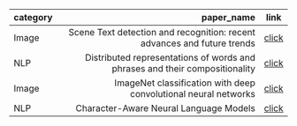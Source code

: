 | category                  | paper_name                 | link          |
| :------------------- | -------------------: |:---------------:|
|Image|Scene Text detection and recognition: recent advances and future trends | [click](https://www.notion.so/impactjoo/Scene-Text-detection-and-recognition-recent-advances-and-future-trends-773397f57cf74f1b8ee80f63094e2b5f)
|NLP|Distributed representations of words and phrases and their compositionality|[click](https://www.notion.so/impactjoo/Distributed-representations-of-words-and-phrases-and-their-compositionality-90e5c56a0c63425c8b7b6e3155f2f5f0)
|Image|ImageNet classification with deep convolutional neural networks|[click](https://www.notion.so/impactjoo/ImageNet-classification-with-deep-convolutional-neural-networks-6176bff9cb2f42d1b7537ba28976e443)
|NLP|Character-Aware Neural Language Models|[click](https://www.notion.so/impactjoo/Character-Aware-Neural-Language-Models-843493d30fb24a63bce6ab4bc9569f55)

